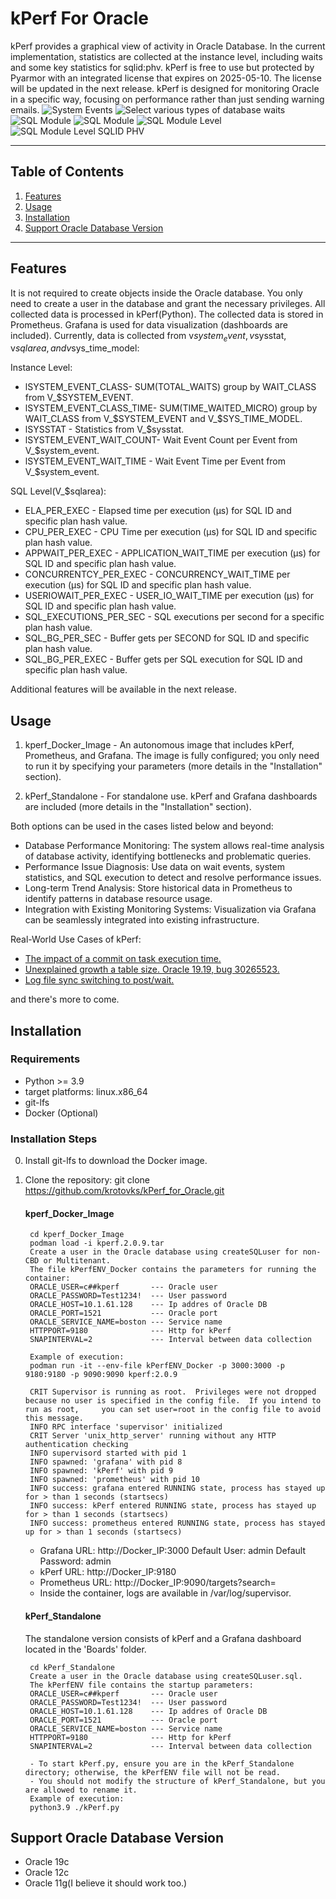 # kPerf For Oracle

kPerf provides a graphical view of activity in Oracle Database.
In the current implementation, statistics are collected at the instance level, including waits and some key statistics for sqlid:phv.
kPerf is free to use but protected by Pyarmor with an integrated license that expires on 2025-05-10.
The license will be updated in the next release.
kPerf is designed for monitoring Oracle in a specific way, focusing on performance rather than just sending warning emails. 
<img src="images/kPerfImages/sysEvent.png" alt="System Events">
<img src="images/kPerfImages/GrafVarEvents.png" alt="Select various types of database waits">
<img src="images/kPerfImages/SQLmodule.png" alt="SQL Module">
<img src="images/kPerfImages/SQLmodule_SQLID.png" alt="SQL Module">
<img src="images/kPerfImages/SQLmoduleDeepLevel.png" alt="SQL Module Level ">
<img src="images/kPerfImages/SQLmoduleDeepLevel_varible.png" alt="SQL Module Level SQLID PHV">

---

## Table of Contents
1. [Features](#features)
2. [Usage](#usage)
3. [Installation](#installation)
4. [Support Oracle Database Version](#Support-Oracle-Database-Version)

---

## Features

It is not required to create objects inside the Oracle database.
You only need to create a user in the database and grant the necessary privileges.
All collected data is processed in kPerf(Python).
The collected data is stored in Prometheus.
Grafana is used for data visualization (dashboards are included).
Currently, data is collected from v$system_event, v$sysstat, v$sqlarea, and v$sys_time_model:

Instance Level:
- lSYSTEM_EVENT_CLASS-      SUM(TOTAL_WAITS) group by WAIT_CLASS from V_$SYSTEM_EVENT.
- lSYSTEM_EVENT_CLASS_TIME- SUM(TIME_WAITED_MICRO) group by WAIT_CLASS from V_$SYSTEM_EVENT and V_$SYS_TIME_MODEL.
- lSYSSTAT				  - Statistics from V_$sysstat.
- lSYSTEM_EVENT_WAIT_COUNT- Wait Event Count per Event from V_$system_event.
- lSYSTEM_EVENT_WAIT_TIME - Wait Event Time per Event from V_$system_event.

SQL Level(V_$sqlarea):
- ELA_PER_EXEC     		 - Elapsed time per execution (μs) for SQL ID and specific plan hash value.
- CPU_PER_EXEC     		 - CPU Time per execution (μs) for SQL ID and specific plan hash value.
- APPWAIT_PER_EXEC 		 - APPLICATION_WAIT_TIME per execution (μs) for SQL ID and specific plan hash value.
- CONCURRENTCY_PER_EXEC  - CONCURRENCY_WAIT_TIME per execution (μs) for SQL ID and specific plan hash value.
- USERIOWAIT_PER_EXEC	 - USER_IO_WAIT_TIME per execution (μs) for SQL ID and specific plan hash value.
- SQL_EXECUTIONS_PER_SEC - SQL executions per second for a specific plan hash value.
- SQL_BG_PER_SEC		 - Buffer gets per SECOND for SQL ID and specific plan hash value.
- SQL_BG_PER_EXEC		 - Buffer gets per SQL execution for SQL ID and specific plan hash value.

Additional features will be available in the next release.

## Usage
	
1. kperf_Docker_Image - An autonomous image that includes kPerf, Prometheus, and Grafana.
The image is fully configured; you only need to run it by specifying your parameters (more details in the "Installation" section).
   
2. kPerf_Standalone - For standalone use. kPerf and Grafana dashboards are included (more details in the "Installation" section).

Both options can be used in the cases listed below and beyond:

- Database Performance Monitoring: The system allows real-time analysis of database activity, identifying bottlenecks and problematic queries.
- Performance Issue Diagnosis: Use data on wait events, system statistics, and SQL execution to detect and resolve performance issues.
- Long-term Trend Analysis: Store historical data in Prometheus to identify patterns in database resource usage.
- Integration with Existing Monitoring Systems: Visualization via Grafana can be seamlessly integrated into existing infrastructure.
	
Real-World Use Cases of kPerf:
- [The impact of a commit on task execution time.](https://krotovks.com/2024/05/19/oracle-the-impact-of-a-commit-on-task-execution-time/)
- [Unexplained growth a table size. Oracle 19.19, bug 30265523.](https://krotovks.com/2024/05/04/unexplained-growth-a-table-size-oracle-19-19-bug-30265523/)
- [Log file sync switching to post/wait.](https://krotovks.com/2023/02/21/log-file-sync-switching-to-post-wait-eng/)

and there's more to come.

	


## Installation

### Requirements

  - Python >= 3.9
  - target platforms: linux.x86_64
  - git-lfs
  - Docker (Optional)

### Installation Steps

0. Install git-lfs to download the Docker image.
1. Clone the repository:
   git clone https://github.com/krotovks/kPerf_for_Oracle.git
   	
	#### kperf_Docker_Image
		cd kperf_Docker_Image
		podman load -i kperf.2.0.9.tar
		Create a user in the Oracle database using createSQLuser for non-CBD or Multitenant.
		The file kPerfENV_Docker contains the parameters for running the container:
		ORACLE_USER=c##kperf       --- Oracle user
		ORACLE_PASSWORD=Test1234!  --- User password
		ORACLE_HOST=10.1.61.128	   --- Ip addres of Oracle DB
		ORACLE_PORT=1521           --- Oracle port
		ORACLE_SERVICE_NAME=boston --- Service name
		HTTPPORT=9180			   --- Http for kPerf
		SNAPINTERVAL=2			   --- Interval between data collection
		
		Example of execution:
		podman run -it --env-file kPerfENV_Docker -p 3000:3000 -p 9180:9180 -p 9090:9090 kperf:2.0.9

	    CRIT Supervisor is running as root.  Privileges were not dropped because no user is specified in the config file.  If you intend to run as root,     you can set user=root in the config file to avoid this message.
	    INFO RPC interface 'supervisor' initialized
	    CRIT Server 'unix_http_server' running without any HTTP authentication checking
	    INFO supervisord started with pid 1
	    INFO spawned: 'grafana' with pid 8
	    INFO spawned: 'kPerf' with pid 9
	    INFO spawned: 'prometheus' with pid 10
	    INFO success: grafana entered RUNNING state, process has stayed up for > than 1 seconds (startsecs)
	    INFO success: kPerf entered RUNNING state, process has stayed up for > than 1 seconds (startsecs)
	    INFO success: prometheus entered RUNNING state, process has stayed up for > than 1 seconds (startsecs)

	- Grafana URL:    http://Docker_IP:3000  Default User: admin  Default Password: admin
	- kPerf URL:   	http://Docker_IP:9180
	- Prometheus URL: http://Docker_IP:9090/targets?search=
	- Inside the container, logs are available in /var/log/supervisor.
	
	#### kPerf_Standalone
	 The standalone version consists of kPerf and a Grafana dashboard located in the 'Boards' folder.
		
		cd kPerf_Standalone
		Create a user in the Oracle database using createSQLuser.sql.
		The kPerfENV file contains the startup parameters:
		ORACLE_USER=c##kperf       --- Oracle user
		ORACLE_PASSWORD=Test1234!  --- User password
		ORACLE_HOST=10.1.61.128	   --- Ip addres of Oracle DB
		ORACLE_PORT=1521           --- Oracle port
		ORACLE_SERVICE_NAME=boston --- Service name
		HTTPPORT=9180			   --- Http for kPerf
		SNAPINTERVAL=2			   --- Interval between data collection
		
        - To start kPerf.py, ensure you are in the kPerf_Standalone directory; otherwise, the kPerfENV file will not be read.
        - You should not modify the structure of kPerf_Standalone, but you are allowed to rename it.
		Example of execution:
		python3.9 ./kPerf.py

## Support Oracle Database Version

- Oracle 19c
- Oracle 12c
- Oracle 11g(I believe it should work too.)